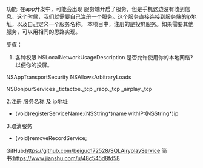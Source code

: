 功能:
在app开发中，可能会出现 服务端开启了服务，但是手机这边没有收到信息，这个时候，我们就需要自己注册一个服务。这个服务直接连接到服务端的ip地址，以及自己定义一个服务名称。
本项目中，注册的是投屏服务。如果需要其他服务，可以用相同的思路实现。


步骤：
1. 各种权限
<key>NSLocalNetworkUsageDescription</key>
<string>是否允许使用你的本地网络?以便你的投屏。</string>

<key>NSAppTransportSecurity</key>
<dict>
    <key>NSAllowsArbitraryLoads</key>
    <true/>
</dict>

<key>NSBonjourServices</key>
<array>
    <string>_tictactoe._tcp</string>
    <string>_raop._tcp</string>
    <string>_airplay._tcp</string>
</array>

2.注册
服务名称 及 ip地址
- (void)registerServiceName:(NSString*)name withIP:(NSString*)ip

3.取消服务
- (void)removeRecordService;

GitHub:https://github.com/beiguo172528/SQLAiryplayService
简书:https://www.jianshu.com/u/48c545d8fd58

